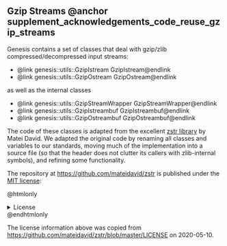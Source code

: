 ## Gzip Streams @anchor supplement_acknowledgements_code_reuse_gzip_streams

Genesis contains a set of classes that deal with gzip/zlib compressed/decompressed input streams:

  * @link genesis::utils::GzipIstream GzipIstream@endlink
  * @link genesis::utils::GzipOstream GzipOstream@endlink

as well as the internal classes

  * @link genesis::utils::GzipStreamWrapper GzipStreamWrapper@endlink
  * @link genesis::utils::GzipIstreambuf GzipIstreambuf@endlink
  * @link genesis::utils::GzipOstreambuf GzipOstreambuf@endlink

The code of these classes is adapted from the excellent
[zstr library](https://github.com/mateidavid/zstr) by Matei David.
We adapted the original code by renaming all classes and variables to our standards,
moving much of the implementation into a source file (so that the header does not clutter
its callers with zlib-internal symbols), and refining some functionality.

The repository at https://github.com/mateidavid/zstr is published under the
[MIT license](https://opensource.org/licenses/MIT):

@htmlonly <details><summary>License</summary> @endhtmlonly
>    The MIT License (MIT)
>    
>    Copyright (c) 2015 Matei David, Ontario Institute for Cancer Research
>    
>    Permission is hereby granted, free of charge, to any person obtaining a copy
>    of this software and associated documentation files (the "Software"), to deal
>    in the Software without restriction, including without limitation the rights
>    to use, copy, modify, merge, publish, distribute, sublicense, and/or sell
>    copies of the Software, and to permit persons to whom the Software is
>    furnished to do so, subject to the following conditions:
>    
>    The above copyright notice and this permission notice shall be included in all
>    copies or substantial portions of the Software.
>    
>    THE SOFTWARE IS PROVIDED "AS IS", WITHOUT WARRANTY OF ANY KIND, EXPRESS OR
>    IMPLIED, INCLUDING BUT NOT LIMITED TO THE WARRANTIES OF MERCHANTABILITY,
>    FITNESS FOR A PARTICULAR PURPOSE AND NONINFRINGEMENT. IN NO EVENT SHALL THE
>    AUTHORS OR COPYRIGHT HOLDERS BE LIABLE FOR ANY CLAIM, DAMAGES OR OTHER
>    LIABILITY, WHETHER IN AN ACTION OF CONTRACT, TORT OR OTHERWISE, ARISING FROM,
>    OUT OF OR IN CONNECTION WITH THE SOFTWARE OR THE USE OR OTHER DEALINGS IN THE
>    SOFTWARE.
@htmlonly </details> @endhtmlonly

The license information above was copied from
https://github.com/mateidavid/zstr/blob/master/LICENSE
on 2020-05-10.
